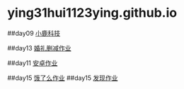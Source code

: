 # ying31hui1123ying.github.io
##day09
 <a href="https://ying31.github.io/ying31hui1123ying.github.io/day9/html/xiao.html">小鹿科技</a>
 
 ##day13
 <a href="https://ying31.github.io/ying31hui1123ying.github.io/婚礼删减8.1作业/html/婚礼纪.html">婚礼删减作业</a>
 
 ##day11
 <a href="https://ying31.github.io/ying31hui1123ying.github.io/安卓作业/html/安卓.html">安卓作业</a>

 ##day15
 <a href="https://ying31.github.io/ying31hui1123ying.github.io/饿了么作业/html/饿了么.html">饿了么作业</a>
 ##day15
 <a href="https://ying31.github.io/ying31hui1123ying.github.io/发现作业/html/发现.html">发现作业</a>



 
